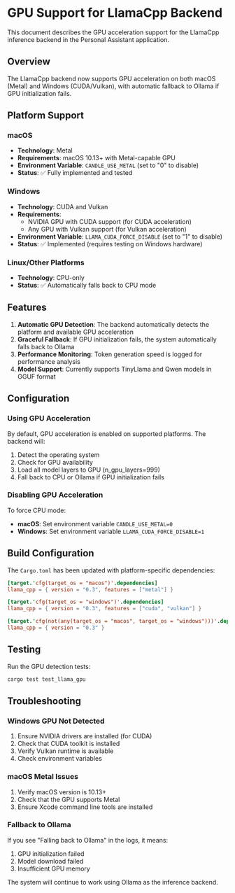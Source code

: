 # GPU Support for LlamaCpp Backend

This document describes the GPU acceleration support for the LlamaCpp inference backend in the Personal Assistant application.

## Overview

The LlamaCpp backend now supports GPU acceleration on both macOS (Metal) and Windows (CUDA/Vulkan), with automatic fallback to Ollama if GPU initialization fails.

## Platform Support

### macOS
- **Technology**: Metal
- **Requirements**: macOS 10.13+ with Metal-capable GPU
- **Environment Variable**: `CANDLE_USE_METAL` (set to "0" to disable)
- **Status**: ✅ Fully implemented and tested

### Windows
- **Technology**: CUDA and Vulkan
- **Requirements**: 
  - NVIDIA GPU with CUDA support (for CUDA acceleration)
  - Any GPU with Vulkan support (for Vulkan acceleration)
- **Environment Variable**: `LLAMA_CUDA_FORCE_DISABLE` (set to "1" to disable)
- **Status**: ✅ Implemented (requires testing on Windows hardware)

### Linux/Other Platforms
- **Technology**: CPU-only
- **Status**: ✅ Automatically falls back to CPU mode

## Features

1. **Automatic GPU Detection**: The backend automatically detects the platform and available GPU acceleration
2. **Graceful Fallback**: If GPU initialization fails, the system automatically falls back to Ollama
3. **Performance Monitoring**: Token generation speed is logged for performance analysis
4. **Model Support**: Currently supports TinyLlama and Qwen models in GGUF format

## Configuration

### Using GPU Acceleration

By default, GPU acceleration is enabled on supported platforms. The backend will:
1. Detect the operating system
2. Check for GPU availability
3. Load all model layers to GPU (n_gpu_layers=999)
4. Fall back to CPU or Ollama if GPU initialization fails

### Disabling GPU Acceleration

To force CPU mode:
- **macOS**: Set environment variable `CANDLE_USE_METAL=0`
- **Windows**: Set environment variable `LLAMA_CUDA_FORCE_DISABLE=1`

## Build Configuration

The `Cargo.toml` has been updated with platform-specific dependencies:

```toml
[target.'cfg(target_os = "macos")'.dependencies]
llama_cpp = { version = "0.3", features = ["metal"] }

[target.'cfg(target_os = "windows")'.dependencies]
llama_cpp = { version = "0.3", features = ["cuda", "vulkan"] }

[target.'cfg(not(any(target_os = "macos", target_os = "windows")))'.dependencies]
llama_cpp = { version = "0.3" }
```

## Testing

Run the GPU detection tests:
```bash
cargo test test_llama_gpu
```

## Troubleshooting

### Windows GPU Not Detected
1. Ensure NVIDIA drivers are installed (for CUDA)
2. Check that CUDA toolkit is installed
3. Verify Vulkan runtime is available
4. Check environment variables

### macOS Metal Issues
1. Verify macOS version is 10.13+
2. Check that the GPU supports Metal
3. Ensure Xcode command line tools are installed

### Fallback to Ollama
If you see "Falling back to Ollama" in the logs, it means:
1. GPU initialization failed
2. Model download failed
3. Insufficient GPU memory

The system will continue to work using Ollama as the inference backend.